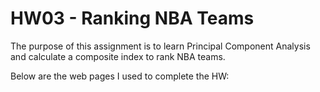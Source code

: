 # HW03 - Ranking NBA Teams

The purpose of this assignment is to learn Principal Component
Analysis and calculate a composite index to rank NBA teams.

Below are the web pages I used to complete the HW:


